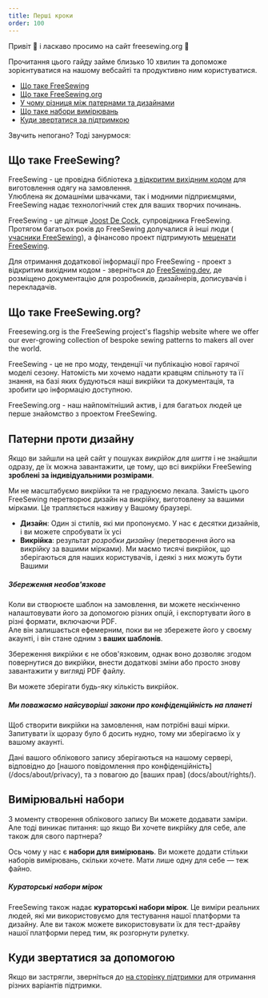 ```yaml
---
title: Перші кроки
order: 100
---
```


Привіт 👋 і ласкаво просимо на сайт freesewing.org 🙂

Прочитання цього гайду займе близько 10 хвилин та допоможе зорієнтуватися на нашому вебсайті та продуктивно ним користуватися.

- [Що таке FreeSewing](#what-is-freesewing)
- [Що таке FreeSewing.org](#what-is-freesewingorg)
- [У чому різниця між патернами та дизайнами](#patterns-vs-designs)
- [Що таке набори вимірювань](#measurements-sets)
- [Куди звертатися за підтримкою](#where-to-turn-to-for-help)

Звучить непогано? Тоді занурмося:

## Що таке FreeSewing?

FreeSewing - це провідна бібліотека [з відкритим вихідним кодом](https://github.com/freesewing) для виготовлення одягу на замовлення.  
Улюблена як домашніми швачками, так і модними підприємцями, FreeSewing надає технологічний стек для ваших творчих починань.

FreeSewing - це дітище [Joost De Cock](https://github.com/joostdecock), супровідника FreeSewing. Протягом багатьох років до FreeSewing долучалися й інші люди ( [учасники FreeSewing](/contributors)), а фінансово проект підтримують [меценати FreeSewing](/patrons).

<Tip>

Для отримання додаткової інформації про FreeSewing - проект з відкритим вихідним кодом - зверніться до
[FreeSewing.dev](https://freesewing.dev/), де розміщено документацію для
розробників, дизайнерів, дописувачів і перекладачів.

</Tip>

## Що таке FreeSewing.org?

Freesewing.org is the FreeSewing project's flagship website where we offer our ever-growing collection of bespoke sewing patterns to makers all over the world.

FreeSewing - це не про моду, тенденції чи публікацію нової гарячої моделі сезону. Натомість ми хочемо надати кравцям спільноту та її знання, на базі яких будуються наші викрійки та документація, та зробити цю інформацію доступною.

FreeSewing.org - наш найпомітніший актив, і для багатьох людей це перше знайомство з проектом FreeSewing.

## Патерни проти дизайну

Якщо ви зайшли на цей сайт у пошуках _викрійок для шиття_ і не знайшли одразу, де їх можна завантажити, це тому, що всі викрійки FreeSewing **зроблені за індивідуальними розмірами**.

Ми не масштабуємо викрійки та не градуюємо лекала. Замість цього FreeSewing перетворює дизайн на викрійку, виготовлену за вашими мірками. Це трапляється наживу у Вашому браузері.

- **Дизайн**: Один зі стилів, які ми пропонуємо. У нас є десятки дизайнів, і ви можете спробувати їх усі
- **Викрійка**: результат *розробки дизайну* (перетворення його на викрійку за вашими мірками). Ми маємо тисячі викрійок, що зберігаються для наших користувачів, і деякі з них можуть бути Вашими

<Tip>

##### Збереження необов'язкове

Коли ви створюєте шаблон на замовлення, ви можете нескінченно налаштовувати його за допомогою різних опцій,
і експортувати його в різні формати, включаючи PDF.  
Але він залишається ефемерним, поки ви не збережете його у своєму акаунті, і він
стане одним з **ваших шаблонів**.

Збереження викрійки є не обов'язковим, однак воно дозволяє згодом повернутися до викрійки, внести додаткові зміни або просто знову завантажити у вигляді PDF файлу.

Ви можете зберігати будь-яку кількість викрійок.

</Tip>

<Note>

##### Ми поважаємо найсуворіші закони про конфіденційність на планеті
Щоб створити викрійки на замовлення, нам потрібні ваші мірки.
Запитувати їх щоразу було б досить нудно, тому ми зберігаємо їх у вашому акаунті.

Дані вашого облікового запису зберігаються на нашому сервері, відповідно до [нашого повідомлення про конфіденційність] (/docs/about/privacy),
та з повагою до [ваших прав] (docs/about/rights/).

</Note>

## Вимірювальні набори

З моменту створення облікового запису Ви можете додавати заміри. Але тоді виникає питання: що якщо Ви хочете викрійку для себе, але також для свого партнера?

Ось чому у нас є **набори для вимірювань**. Ви можете додати стільки наборів вимірювань, скільки хочете. Мати лише одну для себе — теж файно.

<Tip>

##### Кураторські набори мірок

FreeSewing також надає **кураторські набори мірок**. Це виміри реальних людей, які ми використовуємо для тестування нашої платформи та дизайну. Але ви також можете використовувати їх для тест-драйву нашої платформи перед тим, як розгорнути рулетку.

</Tip>

## Куди звертатися за допомогою

Якщо ви застрягли, зверніться до [на сторінку підтримки](/support/) для отримання різних варіантів підтримки.


